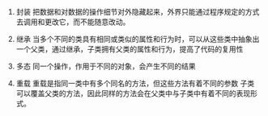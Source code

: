 1. 封装
把数据和对数据的操作细节对外隐藏起来，外界只能通过程序规定的方式去调用和更改它，而不能随意改动。
2. 继承
当多个不同的类具有相同或类似的属性和行为时，可以从这些类中抽象出一个父类，通过继承，子类拥有父类的属性和行为，提高了代码的复用性

3. 多态
同一个操作，作用于不同的对象，会产生不同的结果

4. 重载
 重载是指同一类中有多个同名的方法，但这些方法有着不同的参数
 子类可以覆盖父类的方法，因此同样的方法会在父类中与子类中有着不同的表现形式。